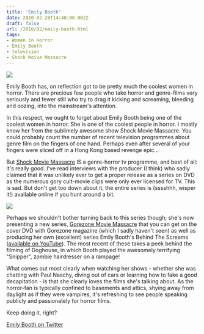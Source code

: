 ```yaml
---
title: 'Emily Booth'
date: 2010-02-28T14:48:00.002Z
draft: false
url: /2010/02/emily-booth.html
tags: 
- Women in Horror
- Emily Booth
- television
- Shock Moive Massacre
---
```


[![](https://blogger.googleusercontent.com/img/b/R29vZ2xl/AVvXsEjO5228OdpyugVfhJl5DrUgRLdz0gHrDsuWC8UzlOICJ86u-3T_F2FfkLJIY3iv4Xrps6xeSWE9KeJqYxeo6QEYAoCNaYczIeaUrU_XYxTl4P8ttE16P3-loBb5luzIIIO-PSMDFyGmr1g/s800/abfYiR.jpg)](http://picasaweb.google.com/lh/photo/vTEVNBg2BFiooipaPU2sew?authkey=Gv1sRgCLOUlsuAhc7uIA&feat=embedwebsite)  
  
Emily Booth has, on reflection got to be pretty much the coolest women in horror. There are precious few people who take horror and genre-films very seriously and fewer still who try to drag it kicking and screaming, bleeding and oozing, into the mainstream's attention.  
  
In this respect, we ought to forget about Emily Booth being one of the coolest women in horror. She is one of the coolest people in horror. I mostly know her from the sublimely awesome show Shock Movie Massacre. You could probably count the number of recent television programmes about genre film on the fingers of one hand. Perhaps even after several of your fingers were sliced off in a Hong Kong based revenge epic...  
  
But [Shock Movie Massacre](http://www.imdb.com/title/tt0370203/) IS a genre-horror tv programme, and best of all: it's really good. I've read interviews with the producer (I think) who sadly claimed that it was unlikely ever to get a proper release as a series on DVD as the numerous gory cult-movie clips were only ever licensed for TV. This is sad. But don't get too down about it, the entire series is (sssshhh, wisper it!) available online if you hunt around a bit.  
  
[![](https://blogger.googleusercontent.com/img/b/R29vZ2xl/AVvXsEh3Ud5krH-fictRKAH04lyiKroTYLk1ISLGlXxT9GSOmEMO9IEBEYt6XQ0cS52zMII54pNDxK33gk-IwhxGdC7ttdTU1MRJESw2fe43hYsTrYms3yF0-BAXvOM7jIFPrXx-cU1FUmwwzcY/s800/gmm_logo.jpg)](http://picasaweb.google.com/lh/photo/mmr-FAxamXiauwlF2fDcdg?authkey=Gv1sRgCLOUlsuAhc7uIA&feat=embedwebsite)  
  
Perhaps we shouldn't bother turning back to this series though; she's now presenting a new series, [Gorezone Movie Massacre](http://www.gorezone.co.uk/) that you can get on the cover DVD with Gorezone magazine (which I sadly haven't seen) as well as producing her own (excellent) series Emily Booth's Behind The Screams ([available on YouTube](http://www.youtube.com/user/emilyboothable)). The most recent of these takes a peek behind the filming of Doghouse, in which Booth played the awesomely terrifying "Snipper", zombie hairdresser on a rampage!  
  
What comes out most clearly when watching her shows - whether she was chatting with Paul Naschy, diving out of cars or learning how to fake a good decapitation - is that she clearly loves the films she's talking about. As the horror-fan is typically confined to basements and attics, shying away from daylight as if they were vampires, it's refreshing to see people speaking publicly and passionately for horror films.  
  
Keep doing it, right?  
  
[Emily Booth on Twitter](http://twitter.com/emmybooth)  
  
[](http://www.youtube.com/v/5SHgrQ_OtV0&hl=en_GB&fs=1&)